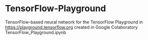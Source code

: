 # TensorFlow-Playground
TensorFlow-based neural network for the TensorFlow Playground in https://playground.tensorflow.org created in Google Colaboratory TensorFlow_Playground.ipynb
